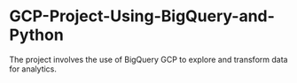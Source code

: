 # GCP-Project-Using-BigQuery-and-Python
The project involves the use of BigQuery GCP to explore and transform data for analytics.
